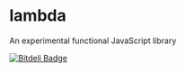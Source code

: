 lambda
======

An experimental functional JavaScript library


[![Bitdeli Badge](https://d2weczhvl823v0.cloudfront.net/ajg/lambda/trend.png)](https://bitdeli.com/free "Bitdeli Badge")

